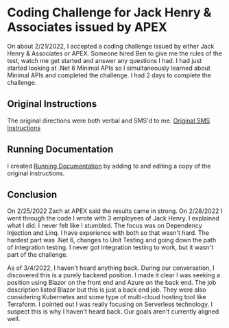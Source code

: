 ﻿
# Coding Challenge for Jack Henry & Associates issued by APEX
On about 2/21/2022, I accepted a coding challenge issued by either Jack Henry & Associates or APEX.  Someone hired Ben to give me the rules of the test, watch me get started and answer any questions I had.  I had just started looking at .Net 6 Minimal APIs so I simultaneously learned about Minimal APIs and completed the challenge.  I had 2 days to complete the challenge.

## Original Instructions
The original directions were both verbal and SMS'd to me.  [Original SMS Instructions](WebApiApex/readme.md)

## Running Documentation
I created [Running Documentation](RunningDoc.md) by adding to and editing a copy of the original instructions.  

## Conclusion
On 2/25/2022 Zach at APEX said the results came in strong.  On 2/28/2022 I went through the code I wrote with 3 employees of Jack Henry.  I explained what I did.  I never felt like I stumbled.  The focus was on Dependency Injection and Linq.  I have experience with both so that wasn't hard.  The hardest part was .Net 6, changes to Unit Testing and going down the path of integration testing.  I never got integration testing to work, but it wasn't part of the challenge.

As of 3/4/2022, I haven't heard anything back.  During our conversation, I discovered this is a purely backend position.  I made it clear I was seeking a position using Blazor on the front end and Azure on the back end.  The job description listed Blazor but this is just a back end job.  They were also considering Kubernetes and some type of multi-cloud hosting tool like Terraform.  I pointed out I was really focusing on Serverless technology.  I suspect this is why I haven't heard back.  Our goals aren't currently aligned well.
